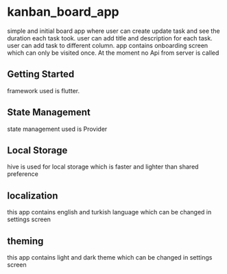 # kanban_board_app

simple and initial board app where user can create update task and see the duration each task took.
user can add title and description for each task.
user can add task to different column.
app contains onboarding screen which can only be visited once.
At the moment no Api from server is called

## Getting Started

framework used is flutter.

## State Management

state management used is Provider

## Local Storage

hive is used for local storage which is faster and lighter than shared preference

## localization

this app contains english and turkish language which can be changed in settings screen

## theming

this app contains light and dark theme which can be changed in settings screen